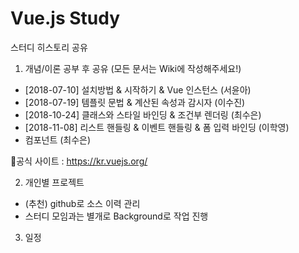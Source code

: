 # Vue.js Study
스터디 히스토리 공유

1. 개념/이론 공부 후 공유 (모든 문서는 Wiki에 작성해주세요!)
- [2018-07-10] 설치방법 & 시작하기 & Vue 인스턴스 (서윤아)
- [2018-07-19] 템플릿 문법 & 계산된 속성과 감시자 (이수진)
- [2018-10-24] 클래스와 스타일 바인딩 & 조건부 렌더링 (최수은)
- [2018-11-08] 리스트 핸들링 & 이벤트 핸들링 & 폼 입력 바인딩 (이학영)
- 컴포넌트 (최수은)

🧐공식 사이트 : https://kr.vuejs.org/

2. 개인별 프로젝트
- (추천) github로 소스 이력 관리
- 스터디 모임과는 별개로 Background로 작업 진행

3. 일정
